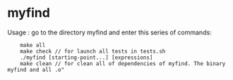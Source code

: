 # myfind

Usage : go to the directory myfind and enter this series of commands:

        make all
        make check // for launch all tests in tests.sh
        ./myfind [starting-point...] [expressions]
        make clean // for clean all of dependencies of myfind. The binary myfind and all .o"
